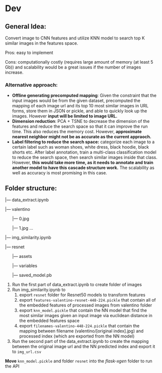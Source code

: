 # Dev

## General Idea:

Convert image to CNN features and utilize KNN model to search top K similar images in the features space.

Pros: easy to implement

Cons: computationally costly (requires large amount of memory (at least 5 Gb)) and scalability would be a great issues if the number of images increase.

### Alternative approach:

- **Offline generating precomputed mapping**: Given the constraint that the input images would be from the given dataset, precomputed the mapping of each image url and its top 10 most similar images in URL forms, store them in JSON or pickle, and able to quickly look up the images. However **********************************************************************input will be limited to image URL.**********************************************************************
- **Dimension reduction**: PCA + TSNE to decrease the dimension of the features and reduce the search space so that it can improve the run time. This also reduces the memory cost. However, **approximate nearest neighbor might not be as accurate as the current appraoch.**
- **Label filtering to reduce the search space:** categorize each image to a certain label such as woman shoes, white dress, black hoodie, black shorts etc. After label annotation, train a multi-class classification model to reduce the search space, then search similar images inside that class. However, ************************************************************************************************this would take more time, as it needs to annotate and train another model to have this cascade structure work.************************************************************************************************ The scalability as well as accuracy is most promising in this case.

## Folder structure:

|— data_extract.ipynb

|— valentino

&nbsp;&nbsp;&nbsp;&nbsp;&nbsp;&nbsp;|— 0.jpg

&nbsp;&nbsp;&nbsp;&nbsp;&nbsp;&nbsp;|— 1.jpg …

|— img_similarity.ipynb

|— resnet

&nbsp;&nbsp;&nbsp;&nbsp;&nbsp;&nbsp;|— assets

&nbsp;&nbsp;&nbsp;&nbsp;&nbsp;&nbsp;|— variables

&nbsp;&nbsp;&nbsp;&nbsp;&nbsp;&nbsp;|— saved_model.pb

1. Run the first part of data_extract.ipynb to create folder of images
2. Run img_similarity.ipynb to 
    1. export `resnet` folder for Resnet50 models to transform features
    2. export `features-valentino-resnet-448-224.pickle` that contain all of the embedded features of processed images from valentino folder
    3. export `knn_model.pickle` that contain the NN model that find the most similar images given an input image via euclidean distance in the embedded features space
    4. export `filenames-valentino-448-224.pickle` that contain the mapping between filename (valentino/[original index].jpg) and processed index (which are exported from the NN model)
3. Run the second part of the data_extract.ipynb to create the mapping between the original image url and the NN predicted index and export it to `img_url.csv`

**********Move********** `knn_model.pickle` and folder `resnet` into the *flask-xgen* folder to run the API
